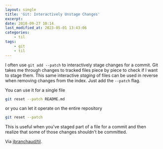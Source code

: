 ```yaml
---
layout: single
title: 'Git: Interactively Unstage Changes'
excerpt:
date: 2018-09-27 10:14
last_modified_at: 2023-05-01 13:43:06
categories:
    - til
tags:
    - git
    - til
---
```


I often use `git add --patch` to interactively stage changes for a commit.
Git takes me through changes to tracked files piece by piece to check if I
want to stage them. This same interactive _staging_ of files can be used in
reverse when removing changes from the index. Just add the `--patch` flag.

You can use it for a single file

```bash
git reset --patch README.md
```

or you can let it operate on the entire repository

```bash
git reset --patch
```

This is useful when you've staged part of a file for a commit and then
realize that some of those changes shouldn't be committed.

Via [jbranchaud/til](https://github.com/jbranchaud/til).

